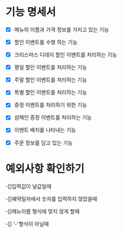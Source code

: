 # 기능 명세서 


-[x] 메뉴의 이름과 가격 정보를 가지고 있는 기능

-[x] 할인 이벤트를 수행 하는 기능

-[x] 크리스마스 디데이 할인 이벤트를 처리하는 기능

-[x] 평일 할인 이벤트를 처리하는 기능

-[x] 주말 할인 이벤트를 처리하는 기능

-[x] 특별 할인 이벤트를 처리하는 기능

-[x] 증정 이벤트를 처리하기 위한 기능

-[x] 샴페인 증정 이벤트를 처리하는 기능

-[x] 이벤트 배지를 나타내는 기능

-[x] 주문 정보를 담고 있는 기능

# 예외사항 확인하기

-[]입력값이 널값일때

-[]예약일자에서 숫자를 입력하지 않았을때

-[]메뉴이름 형식에 맞지 않게 할때

-[] '-'형식이 아닐때

